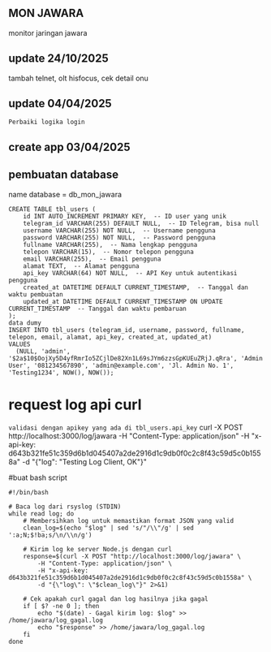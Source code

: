 ## MON JAWARA

monitor jaringan jawara

## update 24/10/2025
tambah telnet, olt hisfocus, cek detail onu

## update 04/04/2025
```
Perbaiki logika login
```
## create app 03/04/2025
## pembuatan database

name database = db_mon_jawara

```
CREATE TABLE tbl_users (
    id INT AUTO_INCREMENT PRIMARY KEY,  -- ID user yang unik
    telegram_id VARCHAR(255) DEFAULT NULL,  -- ID Telegram, bisa null
    username VARCHAR(255) NOT NULL,  -- Username pengguna
    password VARCHAR(255) NOT NULL,  -- Password pengguna
    fullname VARCHAR(255),  -- Nama lengkap pengguna
    telepon VARCHAR(15),  -- Nomor telepon pengguna
    email VARCHAR(255),  -- Email pengguna
    alamat TEXT,  -- Alamat pengguna
    api_key VARCHAR(64) NOT NULL,  -- API Key untuk autentikasi pengguna
    created_at DATETIME DEFAULT CURRENT_TIMESTAMP,  -- Tanggal dan waktu pembuatan
    updated_at DATETIME DEFAULT CURRENT_TIMESTAMP ON UPDATE CURRENT_TIMESTAMP  -- Tanggal dan waktu pembaruan
);
data dumy
INSERT INTO tbl_users (telegram_id, username, password, fullname, telepon, email, alamat, api_key, created_at, updated_at)
VALUES
  (NULL, 'admin', '$2a$10$OojXy5D4yfRmrIo5ZCjlDe82Xn1L69sJYm6zzsGpKUEuZRjJ.qRra', 'Admin User', '081234567890', 'admin@example.com', 'Jl. Admin No. 1', 'Testing1234', NOW(), NOW());

```

# request log api curl
`validasi dengan apikey yang ada di tbl_users.api_key`
curl -X POST http://localhost:3000/log/jawara -H "Content-Type: application/json" -H "x-api-key: d643b321fe51c359d6b1d045407a2de2916d1c9db0f0c2c8f43c59d5c0b1558a" -d "{"log": "Testing Log Client, OK\"}"

#buat bash script
```
#!/bin/bash

# Baca log dari rsyslog (STDIN)
while read log; do
    # Membersihkan log untuk memastikan format JSON yang valid
    clean_log=$(echo "$log" | sed 's/"/\\"/g' | sed ':a;N;$!ba;s/\n/\\n/g')

    # Kirim log ke server Node.js dengan curl
    response=$(curl -X POST "http://localhost:3000/log/jawara" \
        -H "Content-Type: application/json" \
        -H "x-api-key: d643b321fe51c359d6b1d045407a2de2916d1c9db0f0c2c8f43c59d5c0b1558a" \
        -d "{\"log\": \"$clean_log\"}" 2>&1)

    # Cek apakah curl gagal dan log hasilnya jika gagal
    if [ $? -ne 0 ]; then
        echo "$(date) - Gagal kirim log: $log" >> /home/jawara/log_gagal.log
        echo "$response" >> /home/jawara/log_gagal.log
    fi
done
```

